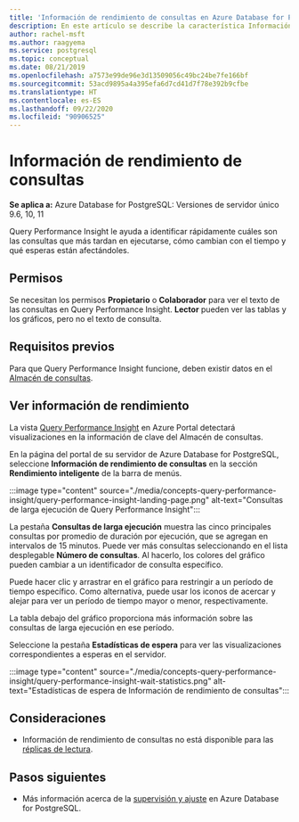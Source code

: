 ```yaml
---
title: 'Información de rendimiento de consultas en Azure Database for PostgreSQL: servidor único'
description: En este artículo se describe la característica Información de rendimiento de consultas en Azure Database for PostgreSQL con un único servidor.
author: rachel-msft
ms.author: raagyema
ms.service: postgresql
ms.topic: conceptual
ms.date: 08/21/2019
ms.openlocfilehash: a7573e99de96e3d13509056c49bc24be7fe166bf
ms.sourcegitcommit: 53acd9895a4a395efa6d7cd41d7f78e392b9cfbe
ms.translationtype: HT
ms.contentlocale: es-ES
ms.lasthandoff: 09/22/2020
ms.locfileid: "90906525"
---
```

# <a name="query-performance-insight"></a>Información de rendimiento de consultas 

**Se aplica a:** Azure Database for PostgreSQL: Versiones de servidor único 9.6, 10, 11

Query Performance Insight le ayuda a identificar rápidamente cuáles son las consultas que más tardan en ejecutarse, cómo cambian con el tiempo y qué esperas están afectándoles.

## <a name="permissions"></a>Permisos
Se necesitan los permisos **Propietario** o **Colaborador** para ver el texto de las consultas en Query Performance Insight. **Lector** pueden ver las tablas y los gráficos, pero no el texto de consulta.

## <a name="prerequisites"></a>Requisitos previos
Para que Query Performance Insight funcione, deben existir datos en el [Almacén de consultas](concepts-query-store.md).

## <a name="viewing-performance-insights"></a>Ver información de rendimiento
La vista [Query Performance Insight](concepts-query-performance-insight.md) en Azure Portal detectará visualizaciones en la información de clave del Almacén de consultas. 

En la página del portal de su servidor de Azure Database for PostgreSQL, seleccione **Información de rendimiento de consultas** en la sección **Rendimiento inteligente** de la barra de menús.

:::image type="content" source="./media/concepts-query-performance-insight/query-performance-insight-landing-page.png" alt-text="Consultas de larga ejecución de Query Performance Insight":::

La pestaña **Consultas de larga ejecución** muestra las cinco principales consultas por promedio de duración por ejecución, que se agregan en intervalos de 15 minutos. Puede ver más consultas seleccionando en el lista desplegable **Número de consultas**. Al hacerlo, los colores del gráfico pueden cambiar a un identificador de consulta específico.

Puede hacer clic y arrastrar en el gráfico para restringir a un período de tiempo específico. Como alternativa, puede usar los iconos de acercar y alejar para ver un período de tiempo mayor o menor, respectivamente.

La tabla debajo del gráfico proporciona más información sobre las consultas de larga ejecución en ese período.

Seleccione la pestaña **Estadísticas de espera** para ver las visualizaciones correspondientes a esperas en el servidor.

:::image type="content" source="./media/concepts-query-performance-insight/query-performance-insight-wait-statistics.png" alt-text="Estadísticas de espera de Información de rendimiento de consultas":::

## <a name="considerations"></a>Consideraciones
* Información de rendimiento de consultas no está disponible para las [réplicas de lectura](concepts-read-replicas.md).

## <a name="next-steps"></a>Pasos siguientes
- Más información acerca de la [supervisión y ajuste](concepts-monitoring.md) en Azure Database for PostgreSQL.


